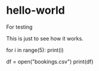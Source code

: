 # hello-world
For testing

This is just to see how it works.

for i in range(5):
    print(i)


df = open("bookings.csv")
print(df)
